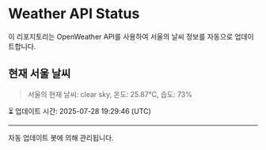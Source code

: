 
# Weather API Status

이 리포지토리는 OpenWeather API를 사용하여 서울의 날씨 정보를 자동으로 업데이트합니다.

## 현재 서울 날씨
> 서울의 현재 날씨: clear sky, 온도: 25.87°C, 습도: 73%

⏳ 업데이트 시간: 2025-07-28 19:29:46 (UTC)

---
자동 업데이트 봇에 의해 관리됩니다.
